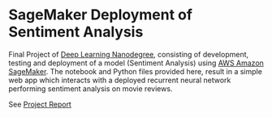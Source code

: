 # SageMaker Deployment of Sentiment Analysis

Final Project of [Deep Learning Nanodegree](https://www.udacity.com/course/deep-learning-nanodegree--nd101), consisting of development, testing and deployment of a model (Sentiment Analysis) using [AWS Amazon SageMaker](https://aws.amazon.com/sagemaker/). The notebook and Python files provided here, result in a simple web app which interacts with a deployed recurrent neural network performing sentiment analysis on movie reviews.

See [Project Report](https://nbviewer.jupyter.org/github/jscriptcoder/SageMaker-Deployment-Sentiment-Analysis/blob/master/SageMaker%20Project.ipynb)

